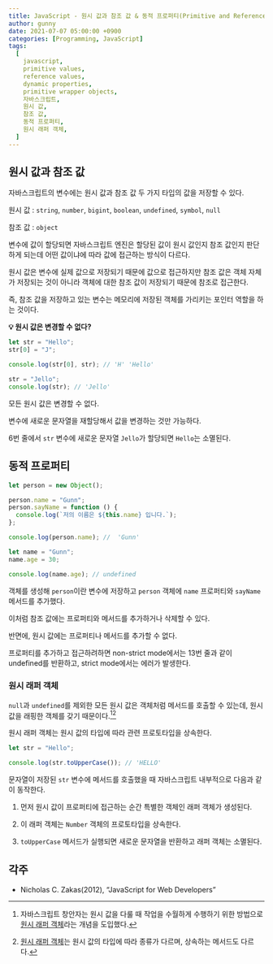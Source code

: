 ```yaml
---
title: JavaScript - 원시 값과 참조 값 & 동적 프로퍼티(Primitive and Reference Values & Dynamic Properties)
author: gunny
date: 2021-07-07 05:00:00 +0900
categories: [Programming, JavaScript]
tags:
  [
    javascript,
    primitive values,
    reference values,
    dynamic properties,
    primitive wrapper objects,
    자바스크립트,
    원시 값,
    참조 값,
    동적 프로퍼티,
    원시 래퍼 객체,
  ]
---
```


## **원시 값과 참조 값**

자바스크립트의 변수에는 원시 값과 참조 값 두 가지 타입의 값을 저장할 수 있다.

원시 값
: `string`, `number`, `bigint`, `boolean`, `undefined`, `symbol`, `null`

참조 값
: `object`

변수에 값이 할당되면 자바스크립트 엔진은 할당된 값이 원시 값인지 참조 값인지 판단하게 되는데 어떤 값이냐에 따라 값에 접근하는 방식이 다르다.

원시 값은 변수에 실제 값으로 저장되기 때문에 값으로 접근하지만 참조 값은 객체 자체가 저장되는 것이 아니라 객체에 대한 참조 값이 저장되기 때문에 참조로 접근한다.

즉, 참조 값을 저장하고 있는 변수는 메모리에 저장된 객체를 가리키는 포인터 역할을 하는 것이다.

**💡 원시 값은 변경할 수 없다?**

```javascript
let str = "Hello";
str[0] = "J";

console.log(str[0], str); // 'H' 'Hello'

str = "Jello";
console.log(str); // 'Jello'
```

모든 원시 값은 변경할 수 없다.

변수에 새로운 문자열을 재할당해서 값을 변경하는 것만 가능하다.

6번 줄에서 `str` 변수에 새로운 문자열 `Jello`가 할당되면 `Hello`는 소멸된다.

## **동적 프로퍼티**

```javascript
let person = new Object();

person.name = "Gunn";
person.sayName = function () {
  console.log(`저의 이름은 ${this.name} 입니다.`);
};

console.log(person.name); //  'Gunn'

let name = "Gunn";
name.age = 30;

console.log(name.age); // undefined
```

객체를 생성해 `person`이란 변수에 저장하고 `person` 객체에 `name` 프로퍼티와 `sayName` 메서드를 추가했다.

이처럼 참조 값에는 프로퍼티와 메서드를 추가하거나 삭제할 수 있다.

반면에, 원시 값에는 프로퍼티나 메서드를 추가할 수 없다.

프로퍼티를 추가하고 접근하려하면 non-strict mode에서는 13번 줄과 같이 undefined를 반환하고, strict mode에서는 에러가 발생한다.

### **원시 래퍼 객체**

`null`과 `undefined`를 제외한 모든 원시 값은 객체처럼 메서드를 호출할 수 있는데, 원시 값을 래핑한 객체를 갖기 때문이다.[^footnote1][^footnote2]

원시 래퍼 객체는 원시 값의 타입에 따라 관련 프로토타입을 상속한다.

```javascript
let str = "Hello";

console.log(str.toUpperCase()); // 'HELLO'
```

문자열이 저장된 `str` 변수에 메서드를 호출했을 때 자바스크립트 내부적으로 다음과 같이 동작한다.

1. 먼저 원시 값이 프로퍼티에 접근하는 순간 특별한 객체인 래퍼 객체가 생성된다.

2. 이 래퍼 객체는 `Number` 객체의 프로토타입을 상속한다.

3. `toUpperCase` 메서드가 실행되면 새로운 문자열을 반환하고 래퍼 객체는 소멸된다.

## **각주**

- Nicholas C. Zakas(2012), “JavaScript for Web Developers”

[^footnote1]: 자바스크립트 창안자는 원시 값을 다룰 때 작업을 수월하게 수행하기 위한 방법으로 [원시 래퍼 객체](https://ko.javascript.info/primitives-methods)라는 개념을 도입했다.
[^footnote2]: [원시 래퍼 객체](https://developer.mozilla.org/ko/docs/Glossary/Primitive)는 원시 값의 타입에 따라 종류가 다르며, 상속하는 메서드도 다르다.
